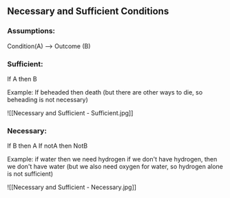 ## Necessary and Sufficient Conditions


### Assumptions:

Condition(A) --> Outcome (B)


### Sufficient:

If A then B

Example:
If beheaded then death
(but there are other ways to die, so beheading is not necessary)

![[Necessary and Sufficient - Sufficient.jpg]]

### Necessary:

If B then A
If notA then NotB

Example:
if water then we need hydrogen
if we don't have hydrogen, then we don't have water
(but we also need oxygen for water, so hydrogen alone is not sufficient)

![[Necessary and Sufficient - Necessary.jpg]]